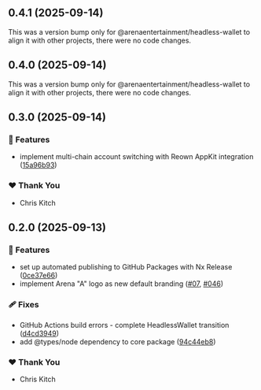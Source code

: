 ## 0.4.1 (2025-09-14)

This was a version bump only for @arenaentertainment/headless-wallet to align it with other projects, there were no code changes.

## 0.4.0 (2025-09-14)

This was a version bump only for @arenaentertainment/headless-wallet to align it with other projects, there were no code changes.

## 0.3.0 (2025-09-14)

### 🚀 Features

- implement multi-chain account switching with Reown AppKit integration ([15a96b93](https://github.com/ArenaEntertainment/headless-wallet/commit/15a96b93))

### ❤️ Thank You

- Chris Kitch

## 0.2.0 (2025-09-13)

### 🚀 Features

- set up automated publishing to GitHub Packages with Nx Release ([0ce37e66](https://github.com/ArenaEntertainment/headless-wallet/commit/0ce37e66))
- implement Arena "A" logo as new default branding ([#07](https://github.com/ArenaEntertainment/headless-wallet/issues/07), [#046](https://github.com/ArenaEntertainment/headless-wallet/issues/046))

### 🩹 Fixes

- GitHub Actions build errors - complete HeadlessWallet transition ([d4cd3949](https://github.com/ArenaEntertainment/headless-wallet/commit/d4cd3949))
- add @types/node dependency to core package ([94c44eb8](https://github.com/ArenaEntertainment/headless-wallet/commit/94c44eb8))

### ❤️ Thank You

- Chris Kitch